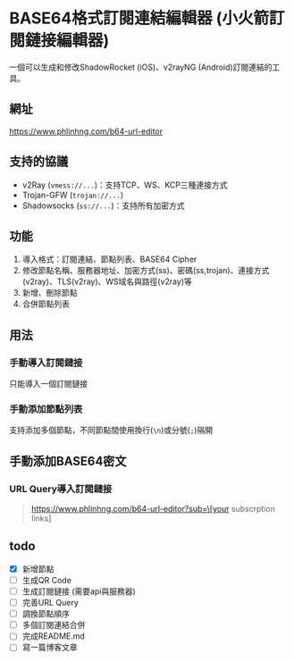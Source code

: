# BASE64格式訂閱連結編輯器 (小火箭訂閱鏈接編輯器)
一個可以生成和修改ShadowRocket (iOS)、v2rayNG (Android)訂閱連結的工具。

## 網址
<https://www.phlinhng.com/b64-url-editor>

## 支持的協議
+ v2Ray (`vmess://...`)：支持TCP、WS、KCP三種連接方式
+ Trojan-GFW (`trojan://...`)
+ Shadowsocks (`ss://...`)：支持所有加密方式

## 功能
1. 導入格式：訂閱連結、節點列表、BASE64 Cipher
2. 修改節點名稱、服務器地址、加密方式(ss)、密碼(ss,trojan)、連接方式(v2ray)、TLS(v2ray)、WS域名與路徑(v2ray)等
3. 新增、刪除節點
4. 合併節點列表

## 用法
### 手動導入訂閱鏈接
只能導入一個訂閱鏈接
### 手動添加節點列表
支持添加多個節點，不同節點間使用換行(`\n`)或分號(`;`)隔開
## 手動添加BASE64密文
### URL Query導入訂閱鏈接
> https://www.phlinhng.com/b64-url-editor?sub=\[your subscrption links\]

## todo
+ [x] 新增節點
+ [ ] 生成QR Code
+ [ ] 生成訂閱鏈接 (需要api與服務器)
+ [ ] 完善URL Query
+ [ ] 調換節點順序
+ [ ] 多個訂閱連結合併
+ [ ] 完成README.md
+ [ ] 寫一篇博客文章
